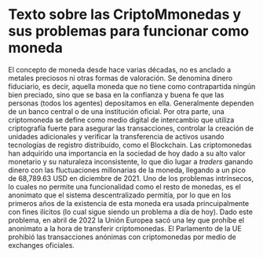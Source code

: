 # Texto sobre las CriptoMmonedas y sus problemas para funcionar como moneda

El concepto de moneda desde hace varias décadas, no es anclado a metales preciosos ni otras formas de valoración. Se denomina dinero fiduciario, es decir, aquella moneda que no tiene como contrapartida ningún bien preciado, sino que se basa en la confianza y buena fe que las personas (todos los agentes) depositamos en ella. Generalmente dependen de un banco central o de una institución oficial. Por otra parte, una criptomoneda se define como medio digital de intercambio que utiliza criptografía fuerte para asegurar las transacciones, controlar la creación de unidades adicionales y verificar la transferencia de activos usando tecnologías de registro distribuido, como el Blockchain. Las criptomonedas han adquirido una importancia en la sociedad de hoy dado a su alto valor monetario y su naturaleza inconsistente, lo que dio lugar a _traders_ ganando dinero con las fluctuaciones millonarias de la moneda, llegando a un pico de 68,789.63 USD en diciembre de 2021. Uno de los problemas intrínsecos, lo cuales no permite una funcionalidad como el resto de monedas, es el anonimato que el sistema descentralizado permitía, por lo que en los primeros años de la existencia de esta moneda era usada princuipalmente con fines ilícitos (lo cual sigue siendo un problema a día de hoy). Dado este problema, en abril de 2022 la Unión Europea sacó una ley que prohíbe el anonimato a la hora de transferir criptomonedas. El Parlamento de la UE prohibió las transacciones anónimas con criptomonedas por medio de exchanges oficiales.
